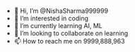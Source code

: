 - 👋 Hi, I’m @NishaSharma999999
- 👀 I’m interested in coding
- 🌱 I’m currently learning AI, ML
- 💞️ I’m looking to collaborate on learning
- 📫 How to reach me on 9999,888,963

<!---
NishaSharma999999/NishaSharma999999 is a ✨ special ✨ repository because its `README.md` (this file) appears on your GitHub profile.
You can click the Preview link to take a look at your changes.
--->
